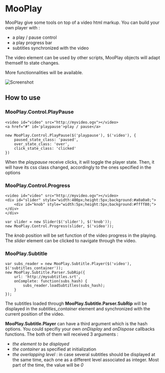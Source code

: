MooPlay
=======


MooPlay give some tools on top of a video html markup. You can build your own player with :

* a play / pause control
* a play progress bar
* subtitles synchronized with the video
 
The video element can be used by other scripts, MooPlay objects will adapt themself to state changes.   

More functionnalities will be available.

![Screenshot](http://img441.imageshack.us/img441/1659/image4kp.png)

How to use
----------

### MooPlay.Control.PlayPause
    
    <video id="video" src="http://myvideo.ogv"></video>
    <a href="#" id='playpause'>play / pause</a>

    new MooPlay.Control.PlayPause($('playpause'), $('video'), {
        paused_state_class: 'paused',
        over_state_class: 'over',
        click_state_class: 'clicked'
    })

When the *playpause* receive clicks, it will toggle the player state.
Then, it will have its css class changed, accordingly to the ones specified in the options


### MooPlay.Control.Progress

    <video id="video" src="http://myvideo.ogv"></video>
    <div id="slider" style="width:400px;height:5px;background:#a0a0a0;">
        <div id="knob" style="width:5px;height:5px;background:#ffff80;"></div>
    </div>
    
    var slider = new Slider($('slider'), $('knob'));
    new MooPlay.Control.Progress(slider, $('video'));
    
The *knob* position will be set function of the video progress in the playing.
The *slider* element can be clicked to navigate through the video.


### MooPlay.Subtitle

    var subs_reader = new MooPlay.Subtitle.Player($('video'), $('subtitles_container'));
    new MooPlay.Subtitle.Parser.SubRip({
        url: 'http://mysubtitles.srt',
        onComplete: function(subs_hash) {
            subs_reader.loadSubtitles(subs_hash);
        }
    });
    
The subtitles loaded through **MooPlay.Subtitle.Parser.SubRip** will be displayed in the *subtitles_container* element and synchronized with the current position of the video.

**MooPlay.Subtitle.Player** can have a third argument which is the hash options. You could specifiy your own *onDisplay* and *onDispose* callbacks functions. The both of them will received 3 arguments :

* *the element to be displayed*
* *the container* as specified at initialization
* *the overlapping level* : in case several subtitles should be displayed at the same time, each one as a different level associated as integer. Most part of the time, the value will be *0*
    
